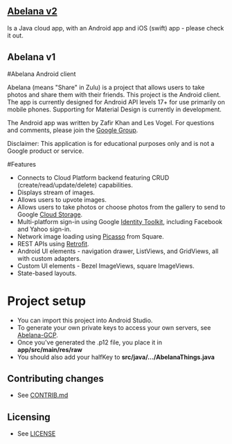 ## [Abelana v2](https://github.com/googlecloudplatform/abelana)
Is a Java cloud app, with an Android app and iOS (swift) app  - please check it out.

## Abelana v1
#Abelana Android client

Abelana (means "Share" in Zulu) is a project that allows users to take photos and share them with their friends. This project is the Android client. The app is currently designed for Android API levels 17+ for use primarily on mobile phones. Supporting for Material Design is currently in development.

The Android app was written by Zafir Khan and Les Vogel. For questions and comments, please join the [Google Group](https://groups.google.com/forum/#!forum/abelana-app).

Disclaimer: This application is for educational purposes only and is not a Google product or service.

#Features
* Connects to Cloud Platform backend featuring CRUD (create/read/update/delete) capabilities.
* Displays stream of images.
* Allows users to upvote images.
* Allows users to take photos or choose photos from the gallery to send to Google [Cloud Storage](https://cloud.google.com/storage/).
* Multi-platform sign-in using Google [Identity Toolkit](https://developers.google.com/identity-toolkit/), including Facebook and Yahoo sign-in.
* Network image loading using [Picasso](http://square.github.io/picasso/) from Square.
* REST APIs using [Retrofit](http://square.github.io/retrofit/).
* Android UI elements - navigation drawer, ListViews, and GridViews, all with custom adapters.
* Custom UI elements - Bezel ImageViews, square ImageViews.
* State-based layouts.

# Project setup
* You can import this project into Android Studio.  
* To generate your own private keys to access your own servers, see [Abelana-GCP](https://github.com/GoogleCloudPlatform/Abelana-gcp).
* Once you've generated the .p12 file, you place it in **app/src/main/res/raw**
* You should also add your halfKey to **src/java/.../AbelanaThings.java**

## Contributing changes

* See [CONTRIB.md](CONTRIB.md)


## Licensing

* See [LICENSE](LICENSE)
